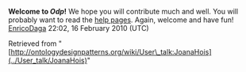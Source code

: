 __Welcome to _Odp_!__ We hope you will contribute much and well. 
You will probably want to read the [help pages](http://ontologydesignpatterns.org/wiki/Help:Contents "Help:Contents"). Again, welcome and have fun! [EnricoDaga](../User/EnricoDaga "User:EnricoDaga") 22:02, 16 February 2010 (UTC)





Retrieved from "[http://ontologydesignpatterns.org/wiki/User\_talk:JoanaHois](../User_talk/JoanaHois)"